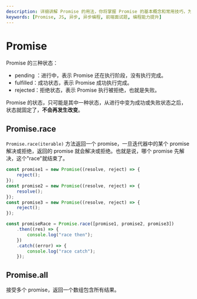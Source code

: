 ```yaml
---
description: 详细讲解 Promise 的用法，你将掌握 Promise 的基本概念和常用技巧，为更复杂的 JS 应用打下坚实基础。
keywords: [Promise, JS, 异步, 异步编程, 前端面试题, 编程能力提升]
---
```


# Promise

Promise 的三种状态：

-   pending ：进行中，表示 Promise 还在执行阶段，没有执行完成。
-   fulfilled：成功状态，表示 Promise 成功执行完成。
-   rejected：拒绝状态，表示 Promise 执行被拒绝，也就是失败。

Promise 的状态，只可能是其中一种状态，从进行中变为成功或失败状态之后，状态就固定了，**不会再发生改变**。

## Promise.race

`Promise.race(iterable)` 方法返回一个 promise，一旦迭代器中的某个 promise 解决或拒绝，返回的 promise 就会解决或拒绝。也就是说，哪个 promise 先解决，这个"race"就结束了。

```js
const promise1 = new Promise((resolve, reject) => {
	reject();
});
const promise2 = new Promise((resolve, reject) => {
	resolve();
});
const promise3 = new Promise((resolve, reject) => {
	reject();
});

const promiseRace = Promise.race([promise1, promise2, promise3])
	.then((res) => {
		console.log("race then");
	})
	.catch((error) => {
		console.log("race catch");
	});
```

## Promise.all

接受多个 promise，返回一个数组包含所有结果。
